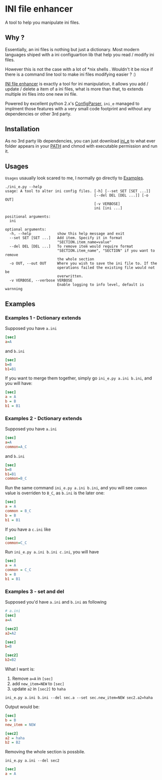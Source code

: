 # INI file enhancer

A tool to help you manipulate ini files.

## Why ?

Essentially, an ini files is nothing but just a dictionary. Most modern languages shiped with a ini configuartion lib that help you read / modify ini files.

However this is not the case with a lot of *nix shells . Wouldn't it be nice if there is a command line tool to make ini files modifying easier ?  :)

[INI file enhancer](https://github.com/tly1980/ini_e) is exactly a tool for ini manipulation, it allows you add / update / delete a item of a ini files, what is more than that, to extends multiple ini files into one new ini file.

Powered by excellent python 2.x's [ConfigParser](https://docs.python.org/2/library/configparser.html#module-ConfigParser), `ini_e` managed to implment those features with a very small code footprint and without any dependencies or other 3rd party. 

## Installation

As no 3rd party lib dependencies, you can just download [ini_e](https://raw.githubusercontent.com/tly1980/ini_e/master/src/ini_e.py) to what ever folder appears in your [PATH](https://en.wikipedia.org/wiki/PATH_(variable)) and chmod with executable permission and run it.

## Usages

`Usages` usaually look scared to me, I normally go directly to [Examples](#examples).

```
./ini_e.py --help
usage: A tool to alter ini config files. [-h] [--set SET [SET ...]]
                                         [--del DEL [DEL ...]] [-o OUT]
                                         [-v VERBOSE]
                                         ini [ini ...]

positional arguments:
  ini

optional arguments:
  -h, --help            show this help message and exit
  --set SET [SET ...]   Add item. Specify it in format
                        "SECTION.item_name=value"
  --del DEL [DEL ...]   To remove item would require format
                        "SECTION.item_name", "SECTION" if you want to remove
                        the whole section
  -o OUT, --out OUT     Where you wish to save the ini file to. If the
                        operations failed the existing file would not be
                        overwritten.
  -v VERBOSE, --verbose VERBOSE
                        Enable logging to info level, default is warnning
```

## Examples

### Examples 1 - Dctionary extends

Supposed you have `a.ini` 
```ini
[sec]
a=A
```
and `b.ini`
```ini
[sec]
b=B
b1=B1
```

If you want to merge them together, simply go `ini_e.py a.ini b.ini`, and you will have:
```ini
[sec]
a = A
b = B
b1 = B1
```

### Examples 2 - Dctionary extends

Supposed you have `a.ini` 
```ini
[sec]
a=A
common=A_C
```
and `b.ini`
```ini
[sec]
b=B
b1=B1
common=B_C
```

Run the same command `ini_e.py a.ini b.ini`, and you will see `common` value is overriden to `B_C`, as `b.ini` is the later one:
```ini
[sec]
a = A
common = B_C
b = B
b1 = B1
```

If you have a `c.ini` like
```ini
[sec]
common=C_C
```

Run `ini_e.py a.ini b.ini c.ini`, you will have
```ini
[sec]
a = A
common = C_C
b = B
b1 = B1
```

### Examples 3 - set and del

Supposed you'd have `a.ini` and `b.ini` as following
```ini
# a.ini
[sec]
a=A

[sec2]
a2=A2
```

```ini
[sec]
b=B

[sec2]
b2=B2
```

What I want is:
1. Remove `a=A` in `[sec]`
2. add `new_item=NEW` to `[sec]`
3. update `a2` in `[sec2]` to `haha`

`ini_e.py a.ini b.ini --del sec.a --set sec.new_item=NEW sec2.a2=haha`

Output would be:
```ini
[sec]
b = B
new_item = NEW

[sec2]
a2 = haha
b2 = B2
```

Removing the whole section is possbile.

```ini_e.py a.ini --del sec2```

```ini
[sec]
a = A
```